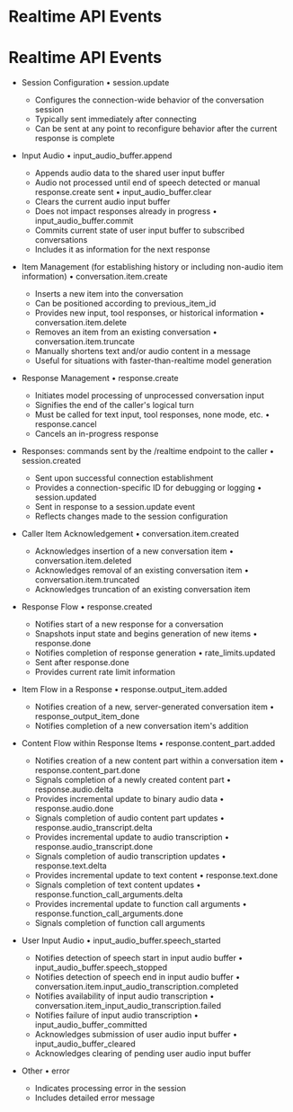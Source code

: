 # Realtime API Events

# Realtime API Events

- Session Configuration
  • session.update
    - Configures the connection-wide behavior of the conversation session
    - Typically sent immediately after connecting
    - Can be sent at any point to reconfigure behavior after the current response is complete

- Input Audio
  • input_audio_buffer.append
    - Appends audio data to the shared user input buffer
    - Audio not processed until end of speech detected or manual response.create sent
  • input_audio_buffer.clear
    - Clears the current audio input buffer
    - Does not impact responses already in progress
  • input_audio_buffer.commit
    - Commits current state of user input buffer to subscribed conversations
    - Includes it as information for the next response

- Item Management (for establishing history or including non-audio item information)
  • conversation.item.create
    - Inserts a new item into the conversation
    - Can be positioned according to previous_item_id
    - Provides new input, tool responses, or historical information
  • conversation.item.delete
    - Removes an item from an existing conversation
  • conversation.item.truncate
    - Manually shortens text and/or audio content in a message
    - Useful for situations with faster-than-realtime model generation

- Response Management
  • response.create
    - Initiates model processing of unprocessed conversation input
    - Signifies the end of the caller's logical turn
    - Must be called for text input, tool responses, none mode, etc.
  • response.cancel
    - Cancels an in-progress response

- Responses: commands sent by the /realtime endpoint to the caller
  • session.created
    - Sent upon successful connection establishment
    - Provides a connection-specific ID for debugging or logging
  • session.updated
    - Sent in response to a session.update event
    - Reflects changes made to the session configuration

- Caller Item Acknowledgement
  • conversation.item.created
    - Acknowledges insertion of a new conversation item
  • conversation.item.deleted
    - Acknowledges removal of an existing conversation item
  • conversation.item.truncated
    - Acknowledges truncation of an existing conversation item

- Response Flow
  • response.created
    - Notifies start of a new response for a conversation
    - Snapshots input state and begins generation of new items
  • response.done
    - Notifies completion of response generation
  • rate_limits.updated
    - Sent after response.done
    - Provides current rate limit information

- Item Flow in a Response
  • response.output_item.added
    - Notifies creation of a new, server-generated conversation item
  • response_output_item_done
    - Notifies completion of a new conversation item's addition

- Content Flow within Response Items
  • response.content_part.added
    - Notifies creation of a new content part within a conversation item
  • response.content_part.done
    - Signals completion of a newly created content part
  • response.audio.delta
    - Provides incremental update to binary audio data
  • response.audio.done
    - Signals completion of audio content part updates
  • response.audio_transcript.delta
    - Provides incremental update to audio transcription
  • response.audio_transcript.done
    - Signals completion of audio transcription updates
  • response.text.delta
    - Provides incremental update to text content
  • response.text.done
    - Signals completion of text content updates
  • response.function_call_arguments.delta
    - Provides incremental update to function call arguments
  • response.function_call_arguments.done
    - Signals completion of function call arguments

- User Input Audio
  • input_audio_buffer.speech_started
    - Notifies detection of speech start in input audio buffer
  • input_audio_buffer.speech_stopped
    - Notifies detection of speech end in input audio buffer
  • conversation.item.input_audio_transcription.completed
    - Notifies availability of input audio transcription
  • conversation.item_input_audio_transcription.failed
    - Notifies failure of input audio transcription
  • input_audio_buffer_committed
    - Acknowledges submission of user audio input buffer
  • input_audio_buffer_cleared
    - Acknowledges clearing of pending user audio input buffer

- Other
  • error
    - Indicates processing error in the session
    - Includes detailed error message